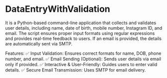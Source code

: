 # DataEntryWithValidation

It is a Python-based command-line application that collects and validates user details, including name, date of birth, mobile number, Instagram ID, and email. The script ensures proper input formats using regular expressions and provides real-time feedback to users. If an email is provided, the details are automatically sent via SMTP.

Features:
✅ Input Validation: Ensures correct formats for name, DOB, phone number, and email.
✅ Email Sending (Optional): Sends user details via email only if provided.
✅ Interactive & User-Friendly: Guides users to enter valid details.
✅ Secure Email Transmission: Uses SMTP for email delivery.
